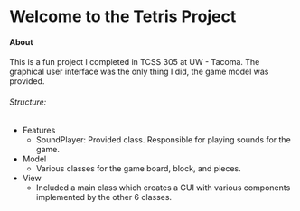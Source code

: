 # Welcome to the Tetris Project

#### About

This is a fun project I completed in TCSS 305 at UW - Tacoma. The graphical user interface
was the only thing I did, the game model was provided.

###### Structure:
- Features
  - SoundPlayer: Provided class. Responsible for playing sounds for the game.
- Model
  - Various classes for the game board, block, and pieces.
- View
  - Included a main class which creates a GUI with various components implemented by the other 6 classes.


